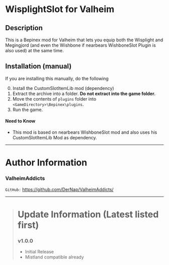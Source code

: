 # WisplightSlot for Valheim

## Description
This is a Bepinex mod for Valheim that lets you equip both the Wisplight and Megingjord (and even the Wishbone if nearbears WishboneSlot Plugin is also used) at the same time.

## Installation (manual)

If you are installing this manually, do the following

0. Install the CustomSlotItemLib mod (dependency)
1. Extract the archive into a folder. **Do not extract into the game folder.**
2. Move the contents of `plugins` folder into `<GameDirectory>\Bepinex\plugins`.
3. Run the game.

#### Need to Know

- This mod is based on nearbears WishboneSlot mod and also uses his CustomSlotItemLib Mod as dependency.

---

# Author Information

### ValheimAddicts

`GitHub:` https://github.com/DerNap/ValheimAddicts/

***

> # Update Information (Latest listed first)
> ### v1.0.0
> - Initial Release 
> - Mistland compatible already
